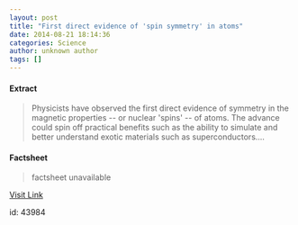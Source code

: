 ```yaml
---
layout: post
title: "First direct evidence of 'spin symmetry' in atoms"
date: 2014-08-21 18:14:36
categories: Science
author: unknown author
tags: []
---
```



#### Extract
>Physicists have observed the first direct evidence of symmetry in the magnetic properties -- or nuclear 'spins' -- of atoms. The advance could spin off practical benefits such as the ability to simulate and better understand exotic materials such as superconductors....

#### Factsheet
>factsheet unavailable

[Visit Link](http://feeds.sciencedaily.com/~r/sciencedaily/~3/eS4NNXthoRg/140821141436.htm)

id:   43984


